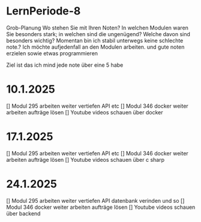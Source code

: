 # LernPeriode-8

Grob-Planung Wo stehen Sie mit Ihren Noten? In welchen Modulen waren Sie besonders stark; in welchen sind die ungenügend? Welche davon sind besonders wichtig? Momentan bin ich stabil unterwegs keine schlechte note.? Ich möchte aufjedenfall an den Modulen arbeiten. und gute noten erzielen sowie etwas programmieren

Ziel ist das ich mind jede note über eine 5 habe


# 10.1.2025
[] Modul 295 arbeiten weiter vertiefen API etc
[] Modul 346 docker weiter arbeiten aufträge lösen
[] Youtube videos schauen über docker

# 17.1.2025
[] Modul 295 arbeiten weiter vertiefen API etc
[] Modul 346 docker weiter arbeiten aufträge lösen
[] Youtube videos schauen über c sharp


# 24.1.2025
[] Modul 295 arbeiten weiter vertiefen API datenbank verinden und so
[] Modul 346 docker weiter arbeiten aufträge lösen
[] Youtube videos schauen über backend

